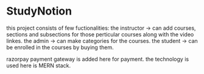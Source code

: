 # StudyNotion
this project consists of few fuctionalities:
the instructor -> can add courses, sections and subsections for those perticular courses along with the video linkes.
the admin -> can make categories for the courses.
the student -> can be enrolled in the courses by buying them.

razorpay payment gateway is added here for payment.
the technology is used here is MERN stack.
